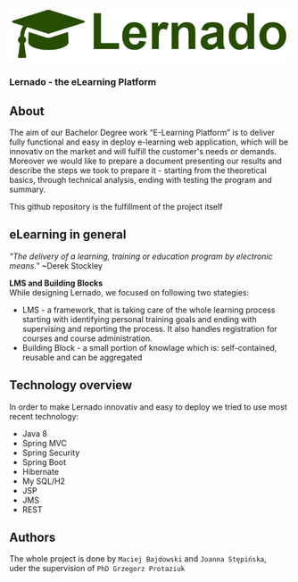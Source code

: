 ![alt text](https://github.com/MBajdowski/Lernado/blob/develop/src/main/resources/static/images/Lernado%20logo.jpg "Lernado logo")

### **Lernado - the eLearning Platform**
## About
The aim of our Bachelor Degree work “E-Learning Platform” is to deliver fully functional and easy in deploy e-learning web application, which will be innovativ on the market and will fulfill the customer's needs or demands. Moreover we would like to prepare a document presenting our results and describe the steps we took to prepare it - starting from the theoretical basics, through technical analysis, ending with testing the program and summary. 

This github repository is the fulfillment of the project itself

## eLearning in general

_"The delivery of a learning, training or education program by electronic means."_ ~Derek Stockley

**LMS and Building Blocks**  
While designing Lernado, we focused on following two stategies: 
* LMS - a framework, that is taking care of the whole learning process starting with identifying personal training goals and ending with supervising and reporting the process. It also handles registration for courses and course administration.
* Building Block - a small portion of knowlage which is: self-contained, reusable and can be aggregated

## Technology overview
In order to make Lernado innovativ and easy to deploy we tried to use most recent technology:
* Java 8
* Spring MVC
* Spring Security
* Spring Boot
* Hibernate
* My SQL/H2
* JSP
* JMS
* REST

## Authors
The whole project is done by `Maciej Bajdowski` and `Joanna Stępińska`,  
uder the supervision of `PhD Grzegorz Protaziuk`

